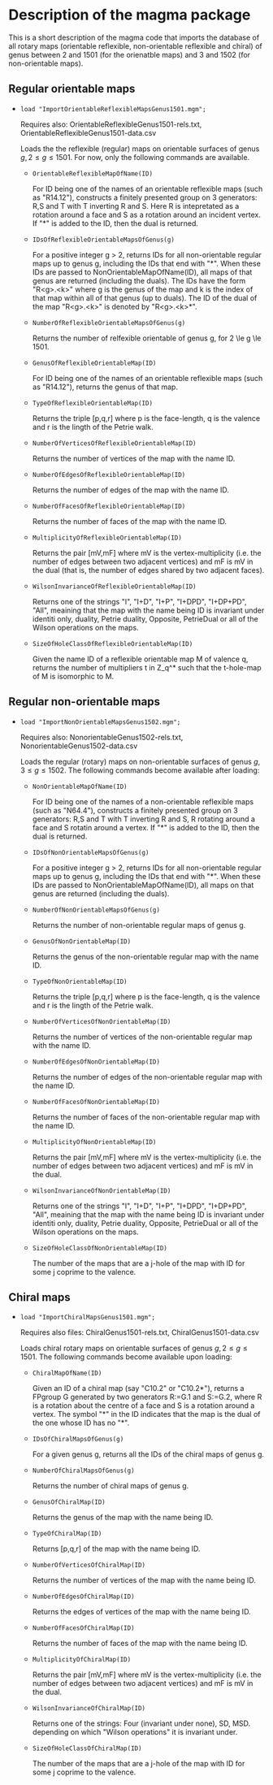 # Description of the magma package

This is a short description of the magma code that imports the database of all rotary maps (orientable reflexible, non-orientable reflexible and chiral) of genus between 2 and 1501 (for the orienatble maps) and 3 and 1502 (for non-orientable maps).

## Regular orientable maps

* ``load "ImportOrientableReflexibleMapsGenus1501.mgm";``

  Requires also: OrientableReflexibleGenus1501-rels.txt, OrientableReflexibleGenus1501-data.csv

  Loads the the reflexible (regular) maps on orientable surfaces of genus $g, 2\le g \le 1501$.
  For now, only the following commands are available.

  * ``OrientableReflexibleMapOfName(ID)``

     For ID being one of the names of an orientable reflexible maps (such as "R14.12"),
     constructs a finitely presented group on 3 generators: R,S and T with T inverting R and S.
     Here R is intepretated as a rotation around a face and S as a rotation around an incident vertex.
     If "\*" is added to the ID, then the dual is returned.

  * ``IDsOfReflexibleOrientableMapsOfGenus(g)``

     For a positive integer g > 2, returns IDs for all non-orientable regular maps up to genus g,
     including the IDs that end with "\*". When these IDs are passed to NonOrientableMapOfName(ID),
     all maps of that genus are returned (including the duals). The IDs have the form "R\<g>.\<k>" where
     g is the genus of the map and k is the index of that map within all of that genus (up to duals). The ID of the dual of the map "R\<g>.\<k>" is denoted by "R\<g>.\<k>\*".

  * ``NumberOfReflexibleOrientableMapsOfGenus(g)``

     Returns the number of relfexible orientable of genus g, for 2 \le g \le 1501.

  * ``GenusOfReflexibleOrientableMap(ID)``

     For ID being one of the names of an orientable reflexible maps (such as "R14.12"), returns the genus of that map.

  * ``TypeOfReflexibleOrientableMap(ID)``

     Returns the triple [p,q,r] where p is the face-length, q is the valence and r is the lingth
     of the Petrie walk.

  * ``NumberOfVerticesOfReflexibleOrientableMap(ID)``

     Returns the number of vertices of the map with the name ID.

  * ``NumberOfEdgesOfReflexibleOrientableMap(ID)``

     Returns the number of edges of the map with the name ID.

  * ``NumberOfFacesOfReflexibleOrientableMap(ID)``

     Returns the number of faces of the map with the name ID.

  * ``MultiplicityOfReflexibleOrientableMap(ID)``

     Returns the pair [mV,mF] where mV is the vertex-multiplicity (i.e. the number of edges
     between two adjacent vertices) and mF is mV in the dual (that is, the number of edges shared by
     two adjacent faces).

  * ``WilsonInvarianceOfReflexibleOrientableMap(ID)``

     Returns one of the strings "I", "I+D", "I+P", "I+DPD", "I+DP+PD", "All",
     meaining that the map with the name being ID is invariant under identiti only,
     duality, Petrie duality, Opposite, PetrieDual or all of the Wilson operations on the maps.

  * ``SizeOfHoleClassOfReflexibleOrientableMap(ID)``

     Given the name ID of a reflexible orientable map M of valence q, returns the number of multipliers t in Z_q^*
     such that the t-hole-map of M is isomorphic to M.

## Regular non-orientable maps

* ``load "ImportNonOrientableMapsGenus1502.mgm";``

   Requires also: NonorientableGenus1502-rels.txt, NonorientableGenus1502-data.csv

   Loads the regular (rotary) maps on non-orientable surfaces of genus $g, 3\le g \le 1502$.
   The following commands become available after loading:

  * ``NonOrientableMapOfName(ID)``

     For ID being one of the names of a non-orientable reflexible maps (such as "N64.4"),
     constructs a finitely presented group on 3 generators: R,S and T with T inverting R and S,
     R rotating around a face and S rotatin around a vertex.
     If "\*" is added to the ID, then the dual is returned.

  * ``IDsOfNonOrientableMapsOfGenus(g)``

     For a positive integer g > 2, returns IDs for all non-orientable regular maps up to genus g,
     including the IDs that end with "\*". When these IDs are passed to NonOrientableMapOfName(ID),
     all maps on that genus are returned (including the duals).

  * ``NumberOfNonOrientableMapsOfGenus(g)``

     Returns the number of non-orientable regular maps of genus g.

  * ``GenusOfNonOrientableMap(ID)``

     Returns the genus of the non-orientable regular map with the name ID.

  * ``TypeOfNonOrientableMap(ID)``

     Returns the triple [p,q,r] where p is the face-length, q is the valence and r is the lingth
     of the Petrie walk.

  * ``NumberOfVerticesOfNonOrientableMap(ID)``

     Returns the number of vertices of the non-orientable regular map with the name ID.

  * ``NumberOfEdgesOfNonOrientableMap(ID)``

     Returns the number of edges of the non-orientable regular map with the name ID.

  * ``NumberOfFacesOfNonOrientableMap(ID)``

     Returns the number of faces of the non-orientable regular map with the name ID.

  * ``MultiplicityOfNonOrientableMap(ID)``

     Returns the pair [mV,mF] where mV is the vertex-multiplicity (i.e. the number of edges
     between two adjacent vertices) and mF is mV in the dual.

  * ``WilsonInvarianceOfNonOrientableMap(ID)``

     Returns one of the strings "I", "I+D", "I+P", "I+DPD", "I+DP+PD", "All",
     meaining that the map with the name being ID is invariant under identiti only,
     duality, Petrie duality, Opposite, PetrieDual or all of the Wilson operations on the maps.

  * ``SizeOfHoleClassOfNonOrientableMap(ID)``

     The number of the maps that are a j-hole of the map with ID for some j coprime to the valence.

## Chiral maps

* ``load "ImportChiralMapsGenus1501.mgm";``

   Requires also files: ChiralGenus1501-rels.txt, ChiralGenus1501-data.csv

   Loads chiral rotary maps on orientable surfaces of genus $g, 2\le g \le 1501$.
   The following commands become available upon loading:

  * ``ChiralMapOfName(ID)``

     Given an ID of a chiral map (say "C10.2" or "C10.2\*"), returns a FPgroup G
     generated by two generators R:=G.1 and S:=G.2, where R is
     a rotation about the centre of a face and S is a rotation around a vertex.
     The symbol "\*" in the ID indicates that the map is the dual of the one
     whose ID has no "\*".

  * ``IDsOfChiralMapsOfGenus(g)``

     For a given genus g, returns all the IDs of the chiral maps of genus g.

  * ``NumberOfChiralMapsOfGenus(g)``

     Returns the number of chiral maps of genus g.

  * ``GenusOfChiralMap(ID)``

     Returns the genus of the map with the name being ID.

  * ``TypeOfChiralMap(ID)``

     Returns [p,q,r] of the map with the name being ID.

  * ``NumberOfVerticesOfChiralMap(ID)``

     Returns the number of vertices of the map with the name being ID.

  * ``NumberOfEdgesOfChiralMap(ID)``

     Returns the edges of vertices of the map with the name being ID.

  * ``NumberOfFacesOfChiralMap(ID)``

     Returns the number of faces of the map with the name being ID.

  * ``MultiplicityOfChiralMap(ID)``

     Returns the pair [mV,mF] where mV is the vertex-multiplicity (i.e. the number of edges
     between two adjacent vertices) and mF is mV in the dual.

  * ``WilsonInvarianceOfChiralMap(ID)``

     Returns one of the strings: Four (invariant under none), SD, MSD.
     depending on which "Wilson operations" it is invariant under.

  * ``SizeOfHoleClassOfChiralMap(ID)``

     The number of the maps that are a j-hole of the map with ID for some j coprime to the valence.

